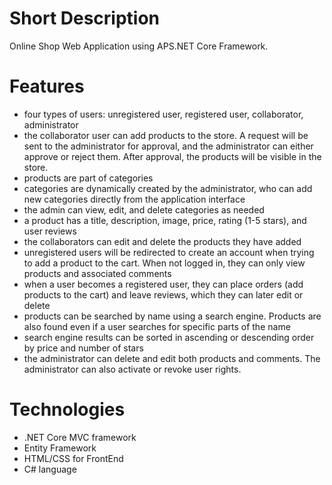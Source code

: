 # **Short Description**
Online Shop Web Application using APS.NET Core Framework.

# **Features**

- four types of users: unregistered user, registered user, collaborator, administrator
- the collaborator user can add products to the store. A request will be sent to the administrator for approval, and the administrator can either approve or reject them. After approval, the products will be visible in the store. 
- products are part of categories
- categories are dynamically created by the administrator, who can add new categories directly from the application interface
- the admin can view, edit, and delete categories as needed 
- a product has a title, description, image, price, rating (1-5 stars), and user reviews
- the collaborators can edit and delete the products they have added
- unregistered users will be redirected to create an account when trying to add a product to the cart. When not logged in, they can only view products and associated comments
- when a user becomes a registered user, they can place orders (add products to the cart) and leave reviews, which they can later edit or delete
- products can be searched by name using a search engine. Products are also found even if a user searches for specific parts of the name
- search engine results can be sorted in ascending or descending order by price and number of stars
- the administrator can delete and edit both products and comments. The administrator can also activate or revoke user rights.

# **Technologies**

- .NET Core MVC framework
- Entity Framework
- HTML/CSS for FrontEnd
- C# language

